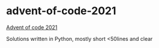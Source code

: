 # advent-of-code-2021

[Advent of code 2021](https://adventofcode.com/2021)

Solutions written in Python, mostly short <50lines and clear
